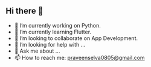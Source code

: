 ## Hi there 👋

<!--
**PraveenSelvaraj85/PraveenSelvaraj85** is a ✨ _special_ ✨ repository because its `README.md` (this file) appears on your GitHub profile.

Here are some ideas to get you started:

- 🔭 I’m currently working on Python.
- 🌱 I’m currently learning Flutter.
- 👯 I’m looking to collaborate on App Development.
- 🤔 I’m looking for help with ...
- 💬 Ask me about ...
- 📫 How to reach me: praveenselva0805@gmail.com
- 😄 Pronouns: ...
- ⚡ Fun fact: ...
-->
- 🔭 I’m currently working on Python.
- 🌱 I’m currently learning Flutter.
- 👯 I’m looking to collaborate on App Development.
- 🤔 I’m looking for help with ...
- 💬 Ask me about ...
- 📫 How to reach me: praveenselva0805@gmail.com
